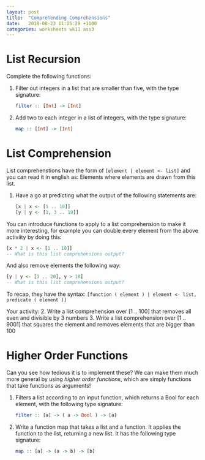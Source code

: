 ```yaml
---
layout: post
title:  "Comprehending Comprehensions"
date:   2018-08-23 11:25:29 +1100
categories: worksheets wk11 ass3
---
```

# List Recursion
Complete the following functions:
1. Filter out integers in a list that are smaller than five, with the type signature:
    ```haskell
    filter :: [Int] -> [Int]
    ```
2. Add two to each integer in a list of integers, with the type signature:
    ```haskell
    map :: [Int] -> [Int]
    ```
# List Comprehension
List comprehenstions have the form of `[element | element <- list]` and you can read it in english as: Elements where elements are drawn from this list.
1. Have a go at predicting what the output of the following statements are:
    ```haskell
    [x | x <- [1 .. 10]]
    [y | y <- [1, 3 .. 19]]
    ```
You can introduce functions to apply to a list comprehension to make it more interesting, for example you can double every element from the above activiity by doing this:
```haskell
[x * 2 | x <- [1 .. 10]]
-- What is this list comprehensions output?
```
And also remove elements the following way:
```haskell
[y | y <- [1 .. 20], y > 10]
-- What is this list comprehensions output?
```
To recap, they have the syntax: 
`[function ( element ) | element <- list, predicate ( element )]`

Your activity:
2. Write a list comprehension over [1 .. 100] that removes all even and divisible by 3 numbers
3. Write a list comprehension over [1 .. 9001] that squares the element and removes elements that are bigger than 100

# Higher Order Functions
Can you see how tedious it is to implement these? We can make them much more general by using *higher order functions*, which are simply functions that take functions as arguments!
1. Filters a list according to an input function, which returns a Bool for each element, with the following type signature:
    ```haskell
    filter :: [a] -> ( a -> Bool ) -> [a]
    ```
2. Write a function map that takes a list and a function. It applies the function to the list, returning a new list. It has the following type signature:
    ```haskell
    map :: [a] -> (a -> b) -> [b]
    ```
